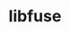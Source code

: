---
title: "libfuse"
layout: cache
categories: [package, develop-2025-04-13]
meta: {"compilers": ["gcc@11.4.0", "intel-oneapi-compilers@2025.1.0"], "num_specs": 2, "num_specs_by_stack": {"e4s": 1, "e4s-oneapi": 1, "root": 2}, "oss": ["ubuntu22.04"], "platforms": ["linux"], "stacks": ["e4s", "e4s-oneapi", "root"], "targets": ["x86_64_v3"], "versions": ["3.16.2"]}
spec_details: [{"compiler": "gcc@11.4.0", "hash": "5jbkr7khsoplw4qmdb7tw5rurzvghawe", "os": "ubuntu22.04", "platform": "linux", "size": "-", "stacks": ["e4s", "root"], "target": "x86_64_v3", "variants": ["build_system=meson", "buildtype=release", "default_library:=shared", "patches:=3ad6719", "~strip", "~system_install", "~useroot", "+utils"], "versions": ["3.16.2"]}, {"compiler": "intel-oneapi-compilers@2025.1.0", "hash": "vm6hah37jj4inlzxjydvfvoa23h7zr2s", "os": "ubuntu22.04", "platform": "linux", "size": "-", "stacks": ["e4s-oneapi", "root"], "target": "x86_64_v3", "variants": ["build_system=meson", "buildtype=release", "default_library:=shared", "~strip", "~system_install", "~useroot", "+utils"], "versions": ["3.16.2"]}]
---